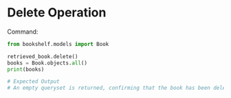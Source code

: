 # Delete Operation

Command:
```python
from bookshelf.models import Book

retrieved_book.delete()
books = Book.objects.all()
print(books)

# Expected Output
# An empty queryset is returned, confirming that the book has been deleted.